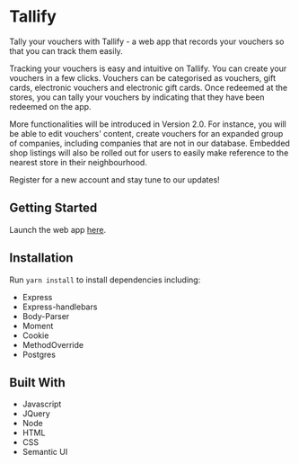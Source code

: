 # Tallify
Tally your vouchers with Tallify - a web app that records your vouchers so that you can track them easily. 

Tracking your vouchers is easy and intuitive on Tallify. You can create your vouchers in a few clicks. Vouchers can be categorised as vouchers, gift cards, electronic vouchers and electronic gift cards. Once redeemed at the stores, you can tally your vouchers by indicating that they have been redeemed on the app.

More functionalities will be introduced in Version 2.0. For instance, you will be able to edit vouchers' content, create vouchers for an expanded group of companies, including companies that are not in our database. Embedded shop listings will also be rolled out for users to easily make reference to the nearest store in their neighbourhood.

Register for a new account and stay tune to our updates!

## Getting Started
Launch the web app [here](https://intense-refuge-69440.herokuapp.com/).

## Installation

Run `yarn install` to install dependencies including:

* Express
* Express-handlebars
* Body-Parser
* Moment
* Cookie
* MethodOverride
* Postgres

## Built With

* Javascript
* JQuery
* Node
* HTML
* CSS
* Semantic UI



